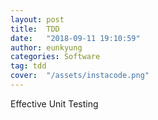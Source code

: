 ```yaml
---
layout: post
title:  TDD
date:   "2018-09-11 19:10:59"
author: eunkyung
categories: Software
tag: tdd
cover:  "/assets/instacode.png"
---
```


Effective Unit Testing
